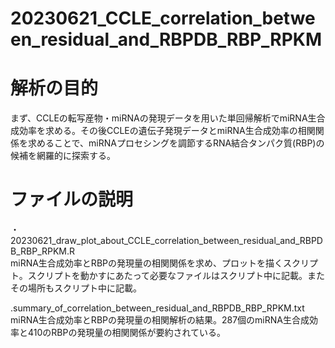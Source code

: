# 20230621_CCLE_correlation_between_residual_and_RBPDB_RBP_RPKM

# 解析の目的
まず、CCLEの転写産物・miRNAの発現データを用いた単回帰解析でmiRNA生合成効率を求める。その後CCLEの遺伝子発現データとmiRNA生合成効率の相関関係を求めることで、miRNAプロセシングを調節するRNA結合タンパク質(RBP)の候補を網羅的に探索する。

# ファイルの説明
・20230621_draw_plot_about_CCLE_correlation_between_residual_and_RBPDB_RBP_RPKM.R
<br>miRNA生合成効率とRBPの発現量の相関関係を求め、プロットを描くスクリプト。スクリプトを動かすにあたって必要なファイルはスクリプト中に記載。またその場所もスクリプト中に記載。

.summary_of_correlation_between_residual_and_RBPDB_RBP_RPKM.txt
<br>miRNA生合成効率とRBPの発現量の相関解析の結果。287個のmiRNA生合成効率と410のRBPの発現量の相関関係が要約されている。
